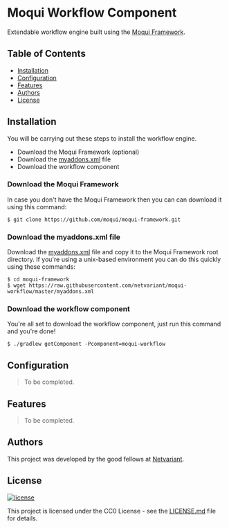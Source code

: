 # Moqui Workflow Component

Extendable workflow engine built using the <a href="https://www.netvariant.com" target="_blank">Moqui Framework</a>.

## Table of Contents

- [Installation](#installation)
- [Configuration](#configuration)
- [Features](#features)
- [Authors](#authors)
- [License](#license)

## Installation

You will be carrying out these steps to install the workflow engine.

* Download the Moqui Framework (optional)
* Download the [myaddons.xml](myaddons.xml) file
* Download the workflow component

### Download the Moqui Framework

In case you don't have the Moqui Framework then you can can download it using this command:

```shell
$ git clone https://github.com/moqui/moqui-framework.git
```

### Download the myaddons.xml file

Download the [myaddons.xml](myaddons.xml) file and copy it to the Moqui Framework root directory. If you're using a unix-based environment you can do this quickly using these commands:

```shell
$ cd moqui-framework
$ wget https://raw.githubusercontent.com/netvariant/moqui-workflow/master/myaddons.xml
```

### Download the workflow component

You're all set to download the workflow component, just run this command and you're done!

```shell
$ ./gradlew getComponent -Pcomponent=moqui-workflow
```

## Configuration

> To be completed.

## Features

> To be completed.

## Authors

This project was developed by the good fellows at [Netvariant](https://www.netvariant.com).

## License

[![license](http://img.shields.io/badge/license-CC0%201.0%20Universal-blue.svg)](https://github.com/Netvariant/moqui-workflow/blob/master/LICENSE.md)
 
This project is licensed under the CC0 License - see the [LICENSE.md](LICENSE.md) file for details.